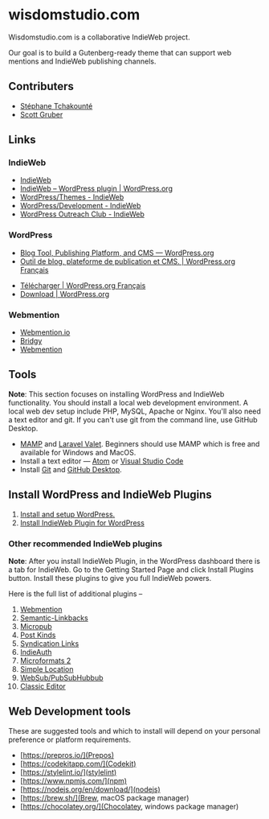# wisdomstudio.com

Wisdomstudio.com is a collaborative IndieWeb project.

Our goal is to build a Gutenberg-ready theme that can support web mentions and IndieWeb publishing channels.

## Contributers

- [Stéphane Tchakounté](https://github.com/steph1992)
- [Scott Gruber](https://github.com/scottgruber)

## Links

### IndieWeb
* [IndieWeb](https://indieweb.org/)
* [IndieWeb – WordPress plugin | WordPress.org](https://wordpress.org/plugins/indieweb/)
* [WordPress/Themes - IndieWeb](https://indieweb.org/WordPress/Themes)
* [WordPress/Development - IndieWeb](https://indieweb.org/WordPress/Development)
* [WordPress Outreach Club - IndieWeb](https://indieweb.org/WordPress_Outreach_Club)

### WordPress
* [Blog Tool, Publishing Platform, and CMS — WordPress.org](https://wordpress.org)
* [Outil de blog, plateforme de publication et CMS. | WordPress.org Français](https://fr.wordpress.org/)
- [Télécharger | WordPress.org Français](https://fr.wordpress.org/download/)
- [Download | WordPress.org](https://wordpress.org/download/)

### Webmention
* [Webmention.io](https://webmention.io/)
* [Bridgy](https://brid.gy/)
* [Webmention](https://www.w3.org/TR/webmention/)


## Tools
**Note**: This section focuses on installing WordPress and IndieWeb functionality. You should install a local web development environment. A local web dev setup include PHP, MySQL, Apache or Nginx. You'll also need a text editor and git. If you can't use git from the command line, use GitHub Desktop.

* [MAMP](https://www.mamp.info/) and [Laravel Valet](https://laravel.com/docs/7.x/valet).  Beginners should use MAMP which is free and available for Windows and MacOS.
* Install a text editor — [Atom](https://atom.io/) or [Visual Studio Code](https://code.visualstudio.com/) 
* Install [Git](https://git-scm.com/downloads) and [GitHub Desktop](https://desktop.github.com/). 

## Install WordPress and IndieWeb Plugins
1. [Install and setup WordPress.](https://wordpress.org/download/) 
2. [Install IndieWeb Plugin for WordPress](https://wordpress.org/plugins/indieweb/)

### Other recommended IndieWeb plugins
**Note**: After you install IndieWeb Plugin, in the WordPress dashboard there is a tab for IndieWeb. Go to the Getting Started Page and click Install Plugins button. Install these plugins to give you full IndieWeb powers. 

Here is the full list of additional plugins –

1. [Webmention](https://wordpress.org/plugins/webmention/)
2. [Semantic-Linkbacks](https://wordpress.org/plugins/semantic-linkbacks/)
3. [Micropub](https://wordpress.org/plugins/micropub/)
4. [Post Kinds](https://wordpress.org/plugins/indieweb-post-kinds/)
5. [Syndication Links](https://wordpress.org/plugins/syndication-links/)
6. [IndieAuth](https://wordpress.org/plugins/indieauth/)
7. [Microformats 2](https://wordpress.org/plugins/wp-uf2/)
8. [Simple Location](https://wordpress.org/plugins/simple-location/)
9. [WebSub/PubSubHubbub](https://wordpress.org/plugins/pubsubhubbub/)
10. [Classic Editor](https://wordpress.org/plugins/classic-editor/)

## Web Development tools

These are suggested tools and which to install will depend on your personal preference or platform requirements.

- [https://prepros.io/](Prepos)
- [https://codekitapp.com/](Codekit)
- [https://stylelint.io/](stylelint)
- [https://www.npmjs.com/](npm)
- [https://nodejs.org/en/download/](nodejs)
- [https://brew.sh/](Brew, macOS package manager)
- [https://chocolatey.org/](Chocolatey, windows package manager) 


